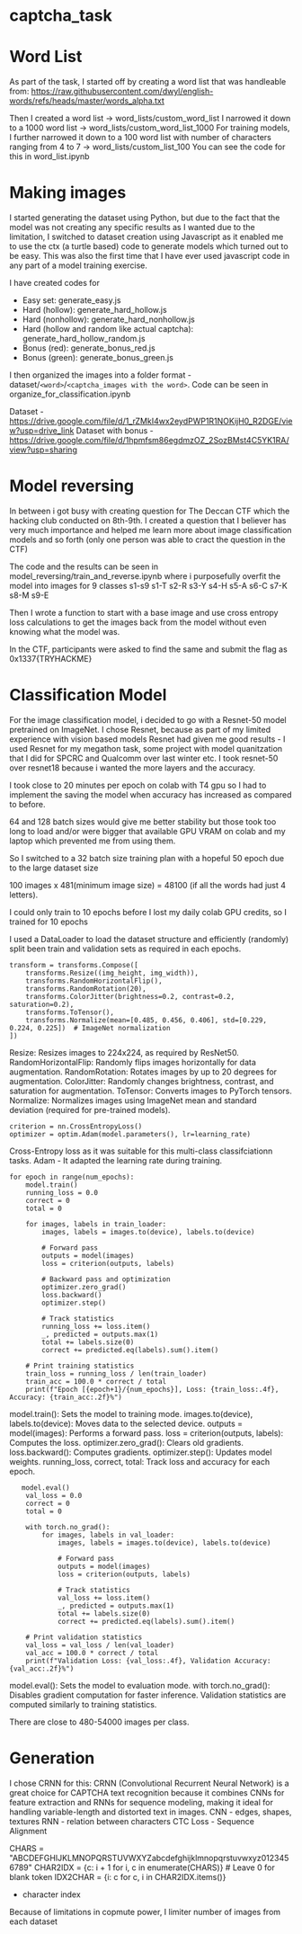 # captcha_task

# Word List
As part of the task, I started off by creating a word list that was handleable from: https://raw.githubusercontent.com/dwyl/english-words/refs/heads/master/words_alpha.txt

Then I created a word list -> word_lists/custom_word_list
I narrowed it down to a 1000 word list -> word_lists/custom_word_list_1000
For training models, I further narrowed it down to a 100 word list with number of characters ranging from 4 to 7 -> word_lists/custom_list_100
You can see the code for this in word_list.ipynb

# Making images
I started generating the dataset using Python, but due to the fact that the model was not creating any specific results as I wanted due to the limitation, I switched to dataset creation using Javascript as it enabled me to use the ctx (a turtle based) code to generate models which turned out to be easy. This was also the first time that I have ever used javascript code in any part of a model training exercise.

I have created codes for 
- Easy set: generate_easy.js
- Hard (hollow): generate_hard_hollow.js
- Hard (nonhollow): generate_hard_nonhollow.js
- Hard (hollow and random like actual captcha): generate_hard_hollow_random.js
- Bonus (red): generate_bonus_red.js
- Bonus (green): generate_bonus_green.js

I then organized the images into a folder format - dataset/`<word>`/`<captcha_images with the word>`. Code can be seen in organize_for_classification.ipynb

Dataset - https://drive.google.com/file/d/1_rZMkI4wx2eydPWP1R1NOKijH0_R2DGE/view?usp=drive_link
Dataset with bonus - https://drive.google.com/file/d/1hpmfsm86egdmzOZ_2SozBMst4C5YK1RA/view?usp=sharing

# Model reversing

In between i got busy with creating question for The Deccan CTF which the hacking club conducted on 8th-9th. I created a question that I believer has very much importance and helped me learn more about image classification models and so forth (only one person was able to cract the question in the CTF)

The code and the results can be seen in model_reversing/train_and_reverse.ipynb where i purposefully overfit the model into images for 9 classes s1-s9
s1-T
s2-R
s3-Y
s4-H
s5-A
s6-C
s7-K
s8-M
s9-E

Then I wrote a function to start with a base image and use cross entropy loss calculations to get the images back from the model without even knowing what the model was.

In the CTF, participants were asked to find the same and submit the flag as 0x1337{TRYHACKME}

# Classification Model

For the image classification model, i decided to go with a Resnet-50 model pretrained on ImageNet. I chose Resnet, because as part of my limited experience with vision based models Resnet had given me good results - I used Resnet for my megathon task, some project with model quanitzation that I did for SPCRC and Qualcomm over last winter etc. I took resnet-50 over resnet18 because i wanted the more layers and the accuracy. 

I took close to 20 minutes per epoch on colab with T4 gpu so I had to implement the saving the model when accuracy has increased as compared to before.

64 and 128 batch sizes would give me better stability but those took too long to load and/or were bigger that available GPU VRAM on colab and my laptop which prevented me from using them. 

So I switched to a 32 batch size training plan with a hopeful 50 epoch due to the large dataset size

100 images x 481(minimum image size) = 48100 (if all the words had just 4 letters).

I could only train to 10 epochs before I lost my daily colab GPU credits, so I trained for 10 epochs

I used a DataLoader to load the dataset structure and efficiently (randomly) split been train and validation sets as required in each epochs.

```
transform = transforms.Compose([
    transforms.Resize((img_height, img_width)),
    transforms.RandomHorizontalFlip(),
    transforms.RandomRotation(20),
    transforms.ColorJitter(brightness=0.2, contrast=0.2, saturation=0.2),
    transforms.ToTensor(),
    transforms.Normalize(mean=[0.485, 0.456, 0.406], std=[0.229, 0.224, 0.225])  # ImageNet normalization
])
```
Resize: Resizes images to 224x224, as required by ResNet50.
RandomHorizontalFlip: Randomly flips images horizontally for data augmentation.
RandomRotation: Rotates images by up to 20 degrees for augmentation.
ColorJitter: Randomly changes brightness, contrast, and saturation for augmentation.
ToTensor: Converts images to PyTorch tensors.
Normalize: Normalizes images using ImageNet mean and standard deviation (required for pre-trained models).

```
criterion = nn.CrossEntropyLoss()
optimizer = optim.Adam(model.parameters(), lr=learning_rate)
```
Cross-Entropy loss as it was suitable for this multi-class classifciationn tasks.
Adam - It adapted the learning rate during training.

```
for epoch in range(num_epochs):
    model.train()
    running_loss = 0.0
    correct = 0
    total = 0

    for images, labels in train_loader:
        images, labels = images.to(device), labels.to(device)

        # Forward pass
        outputs = model(images)
        loss = criterion(outputs, labels)

        # Backward pass and optimization
        optimizer.zero_grad()
        loss.backward()
        optimizer.step()

        # Track statistics
        running_loss += loss.item()
        _, predicted = outputs.max(1)
        total += labels.size(0)
        correct += predicted.eq(labels).sum().item()

    # Print training statistics
    train_loss = running_loss / len(train_loader)
    train_acc = 100.0 * correct / total
    print(f"Epoch [{epoch+1}/{num_epochs}], Loss: {train_loss:.4f}, Accuracy: {train_acc:.2f}%")
```

model.train(): Sets the model to training mode.
images.to(device), labels.to(device): Moves data to the selected device.
outputs = model(images): Performs a forward pass.
loss = criterion(outputs, labels): Computes the loss.
optimizer.zero_grad(): Clears old gradients.
loss.backward(): Computes gradients.
optimizer.step(): Updates model weights.
running_loss, correct, total: Track loss and accuracy for each epoch.

```
   model.eval()
    val_loss = 0.0
    correct = 0
    total = 0

    with torch.no_grad():
        for images, labels in val_loader:
            images, labels = images.to(device), labels.to(device)

            # Forward pass
            outputs = model(images)
            loss = criterion(outputs, labels)

            # Track statistics
            val_loss += loss.item()
            _, predicted = outputs.max(1)
            total += labels.size(0)
            correct += predicted.eq(labels).sum().item()

    # Print validation statistics
    val_loss = val_loss / len(val_loader)
    val_acc = 100.0 * correct / total
    print(f"Validation Loss: {val_loss:.4f}, Validation Accuracy: {val_acc:.2f}%")
```
model.eval(): Sets the model to evaluation mode.
with torch.no_grad(): Disables gradient computation for faster inference.
Validation statistics are computed similarly to training statistics.

There are close to 480-54000 images per class.

# Generation

I chose CRNN for this: CRNN (Convolutional Recurrent Neural Network) is a great choice for CAPTCHA text recognition because it combines CNNs for feature extraction and RNNs for sequence modeling, making it ideal for handling variable-length and distorted text in images.
CNN - edges, shapes, textures
RNN - relation between characters
CTC Loss - Sequence Alignment

CHARS = "ABCDEFGHIJKLMNOPQRSTUVWXYZabcdefghijklmnopqrstuvwxyz0123456789"
CHAR2IDX = {c: i + 1 for i, c in enumerate(CHARS)}  # Leave 0 for blank token
IDX2CHAR = {i: c for c, i in CHAR2IDX.items()}
- character index

Because of limitations in copmute power, I limiter number of images from each dataset

